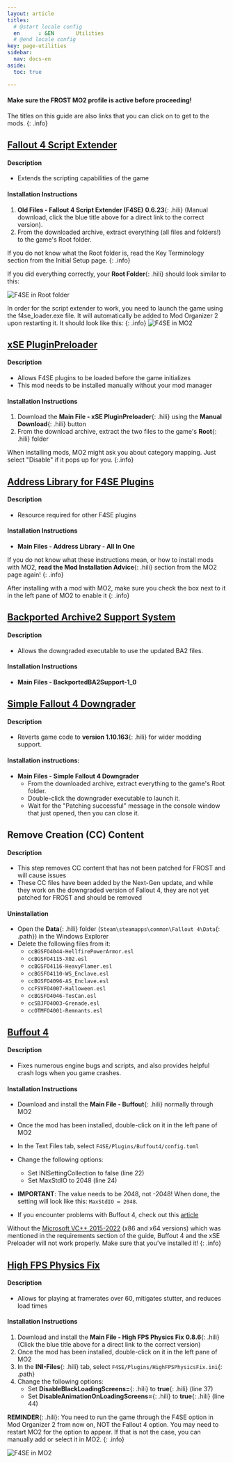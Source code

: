 ```yaml
---
layout: article
titles:
  # @start locale config
  en      : &EN       Utilities
  # @end locale config
key: page-utilities
sidebar:
  nav: docs-en
aside:
  toc: true

---
```




#### Make sure the **FROST** MO2 profile is active before proceeding!
The titles on this guide are also links that you can click on to get to the mods.
{: .info}


## [Fallout 4 Script Extender](https://www.nexusmods.com/fallout4/mods/42147?tab=files&file_id=253313)

#### Description
* Extends the scripting capabilities of the game

#### Installation Instructions

1. **Old Files - Fallout 4 Script Extender (F4SE)** **0.6.23**{: .hili} (Manual download, click the blue title above for a direct link to the correct version).
2. From the downloaded archive, extract everything (all files and folders!) to the game's Root folder.


If you do not know what the Root folder is, read the Key Terminology section from the Initial Setup page.
{: .info}

If you did everything correctly, your **Root Folder**{: .hili} should look similar to this:

![F4SE in Root folder](./assets/images/root.webp "F4SE in Root folder")


In order for the script extender to work, you need to launch the game using the f4se_loader.exe file. It will automatically be added to Mod Organizer 2 upon restarting it. It should look like this:
{: .info}
![F4SE in MO2](./assets/images/select_f4se.png "F4SE in MO2")


## [xSE PluginPreloader](https://www.nexusmods.com/fallout4/mods/33946)

#### Description
- Allows F4SE plugins to be loaded before the game initializes
- This mod needs to be installed manually without your mod manager

#### Installation Instructions
1. Download the **Main File - xSE PluginPreloader**{: .hili} using the **Manual Download**{: .hili} button
2. From the download archive, extract the two files to the game's **Root**{: .hili} folder



When installing mods, MO2 might ask you about category mapping. Just select "Disable" if it pops up for you.
{:.info}

## [Address Library for F4SE Plugins](https://www.nexusmods.com/fallout4/mods/47327)

#### Description
- Resource required for other F4SE plugins

#### Installation Instructions
* **Main Files - Address Library - All In One**

If you do not know what these instructions mean, or how to install mods with MO2, **read the Mod Installation Advice**{: .hili} section from the MO2 page again!
{: .info}


After installing with a mod with MO2, make sure you check the box next to it in the left pane of MO2 to enable it
{: .info}

## [Backported Archive2 Support System](https://www.nexusmods.com/fallout4/mods/81859)

#### Description
- Allows the downgraded executable to use the updated BA2 files.

#### Installation Instructions

* **Main Files - BackportedBA2Support-1_0**

## [Simple Fallout 4 Downgrader](https://www.nexusmods.com/fallout4/mods/81933)

#### Description
- Reverts game code to **version 1.10.163**{: .hili} for wider modding support.


#### Installation instructions:

- **Main Files - Simple Fallout 4 Downgrader**
  - From the downloaded archive, extract everything to the game's Root folder.
  - Double-click the downgrader executable to launch it.
  - Wait for the "Patching successful" message in the console window that just opened, then you can close it.


## Remove Creation  (CC) Content
#### Description
* This step removes CC content that has not been patched for FROST and will cause issues
* These CC files have been added by the Next-Gen update, and while they work on the downgraded version of Fallout 4, they are not yet patched for FROST and should be removed

#### Uninstallation
* Open the  **Data**{: .hili} folder (`Steam\steamapps\common\Fallout 4\Data`{: .path}) in the Windows Explorer
* Delete the following files from it:
  * `ccBGSFO4044-HellfirePowerArmor.esl`
  * `ccBGSFO4115-X02.esl`
  * `ccBGSFO4116-HeavyFlamer.esl`
  * `ccBGSFO4110-WS_Enclave.esl`
  * `ccBGSFO4096-AS_Enclave.esl`
  * `ccFSVFO4007-Halloween.esl`
  * `ccBGSFO4046-TesCan.esl`
  * `ccSBJFO4003-Grenade.esl`
  * `ccOTMFO4001-Remnants.esl`


## [Buffout 4](https://www.nexusmods.com/fallout4/mods/47359?tab=files)

#### Description
- Fixes numerous engine bugs and scripts, and also provides helpful crash logs when you game crashes.

#### Installation Instructions
* Download and install the **Main File - Buffout**{: .hili} normally through MO2
* Once the mod has been installed, double-click on it in the left pane of MO2
* In the Text Files tab, select `F4SE/Plugins/Buffout4/config.toml`
* Change the following options:
  * Set INISettingCollection to false (line 22)
  * Set MaxStdIO to 2048 (line 24)
*  **IMPORTANT**: The value needs to be 2048, not -2048! When done, the setting will look like this: `MaxStdIO = 2048`.


  * If you encounter problems with Buffout 4, check out this [article](https://www.nexusmods.com/fallout4/articles/3115)

Without the [Microsoft VC++ 2015-2022](https://docs.microsoft.com/en-us/cpp/windows/latest-supported-vc-redist?view=msvc-170) (x86 and x64 versions) which was mentioned in the requirements section of the guide, Buffout 4 and the xSE Preloader will not work properly. Make sure that you've installed it!
{: .info}


## [High FPS Physics Fix](https://www.nexusmods.com/fallout4/mods/44798?tab=files&file_id=242328&nmm=1)

#### Description
- Allows for playing at framerates over 60, mitigates stutter, and reduces load times

#### Installation Instructions
1. Download and install the **Main File - High FPS Physics Fix** **0.8.6**{: .hili} (Click the blue title above for a direct link to the correct version)
2. Once the mod has been installed, double-click on it in the left pane of MO2
3. In the **INI-Files**{: .hili} tab, select `F4SE/Plugins/HighFPSPhysicsFix.ini`{: .path}
4. Change the following options:
    - Set **DisableBlackLoadingScreens=**{: .hili} to **true**{: .hili} (line 37)
    - Set **DisableAnimationOnLoadingScreens=**{: .hili} to **true**{: .hili} (line 44)


**REMINDER**{: .hili}: You need to run the game through the F4SE option in Mod Organizer 2 from now on, NOT the Fallout 4 option. You may need to restart MO2 for the option to appear. If that is not the case, you can manually add or select it in MO2. 
{: .info}

![F4SE in MO2](./assets/images/select_f4se.png "F4SE in MO2")